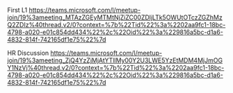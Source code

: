 First L1 
https://teams.microsoft.com/l/meetup-join/19%3ameeting_MTAzZGEyMTMtNjZiZC00ZDljLTk5OWUtOTczZGZhMzQ2ZDIz%40thread.v2/0?context=%7b%22Tid%22%3a%2202aa9fc1-18bc-4798-a020-e01c854dd434%22%2c%22Oid%22%3a%229816a5bc-d1a6-4832-814f-742165df1e75%22%7d


HR Discussion
https://teams.microsoft.com/l/meetup-join/19%3ameeting_ZjQ4YzZjMjAtYTllMy00Y2U3LWE5YzEtMDM4MjJmOGY1NzVj%40thread.v2/0?context=%7b%22Tid%22%3a%2202aa9fc1-18bc-4798-a020-e01c854dd434%22%2c%22Oid%22%3a%229816a5bc-d1a6-4832-814f-742165df1e75%22%7d
